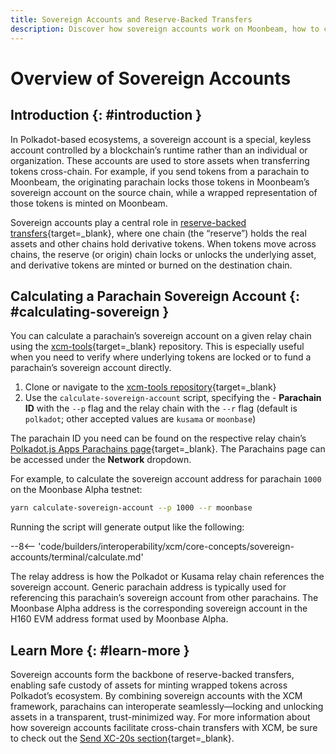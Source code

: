 ```yaml
---
title: Sovereign Accounts and Reserve-Backed Transfers
description: Discover how sovereign accounts work on Moonbeam, how to calculate them, and their role in cross-chain asset transfers.
---
```


# Overview of Sovereign Accounts

## Introduction {: #introduction }

In Polkadot-based ecosystems, a sovereign account is a special, keyless account controlled by a blockchain’s runtime rather than an individual or organization. These accounts are used to store assets when transferring tokens cross-chain. For example, if you send tokens from a parachain to Moonbeam, the originating parachain locks those tokens in Moonbeam’s sovereign account on the source chain, while a wrapped representation of those tokens is minted on Moonbeam.

Sovereign accounts play a central role in [reserve-backed transfers](https://wiki.polkadot.network/docs/learn/xcm/journey/transfers-reserve){target=\_blank}, where one chain (the “reserve”) holds the real assets and other chains hold derivative tokens. When tokens move across chains, the reserve (or origin) chain locks or unlocks the underlying asset, and derivative tokens are minted or burned on the destination chain.

## Calculating a Parachain Sovereign Account {: #calculating-sovereign }

You can calculate a parachain’s sovereign account on a given relay chain using the [xcm-tools](https://github.com/Moonsong-Labs/xcm-tools){target=\_blank} repository. This is especially useful when you need to verify where underlying tokens are locked or to fund a parachain’s sovereign account directly.

1. Clone or navigate to the [xcm-tools repository](https://github.com/Moonsong-Labs/xcm-tools){target=\_blank}
2. Use the `calculate-sovereign-account` script, specifying the - **Parachain ID** with the `--p` flag and the relay chain with the `--r` flag (default is `polkadot`; other accepted values are `kusama` or `moonbase`)

The parachain ID you need can be found on the respective relay chain’s [Polkadot.js Apps Parachains page](https://polkadot.js.org/apps/?rpc=wss%3A%2F%2Frelay.api.moonbase.moonbeam.network#/parachains){target=\_blank}. The Parachains page can be accessed under the **Network** dropdown.

For example, to calculate the sovereign account address for parachain `1000` on the Moonbase Alpha testnet:

```bash
yarn calculate-sovereign-account --p 1000 --r moonbase
```

Running the script will generate output like the following:

--8<-- 'code/builders/interoperability/xcm/core-concepts/sovereign-accounts/terminal/calculate.md'

The relay address is how the Polkadot or Kusama relay chain references the sovereign account. Generic parachain address is typically used for referencing this parachain’s sovereign account from other parachains. The Moonbase Alpha address is the corresponding sovereign account in the H160 EVM address format used by Moonbase Alpha.

## Learn More {: #learn-more }

Sovereign accounts form the backbone of reserve-backed transfers, enabling safe custody of assets for minting wrapped tokens across Polkadot’s ecosystem. By combining sovereign accounts with the XCM framework, parachains can interoperate seamlessly—locking and unlocking assets in a transparent, trust-minimized way. For more information about how sovereign accounts facilitate cross-chain transfers with XCM, be sure to check out the [Send XC-20s section](/builders/interoperability/xcm/xc20/send-xc20s/overview/){target=\_blank}.